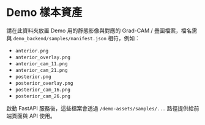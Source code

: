 # Demo 樣本資產

請在此資料夾放置 Demo 用的靜態影像與對應的 Grad-CAM / 疊圖檔案，檔名需與 `demo_backend/samples/manifest.json` 相符，例如：

- `anterior.png`
- `anterior_overlay.png`
- `anterior_cam_11.png`
- `anterior_cam_21.png`
- `posterior.png`
- `posterior_overlay.png`
- `posterior_cam_16.png`
- `posterior_cam_26.png`

啟動 FastAPI 服務後，這些檔案會透過 `/demo-assets/samples/...` 路徑提供給前端頁面與 API 使用。
